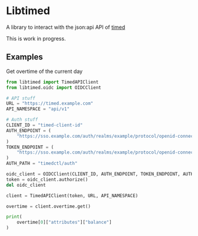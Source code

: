 Libtimed
=


A library to interact with the json:api API of [timed](https://github.com/adfinis/timed-backend)

This is work in progress.

## Examples
Get overtime of the current day
```python
from libtimed import TimedAPIClient
from libtimed.oidc import OIDCClient

# API stuff
URL = "https://timed.example.com"
API_NAMESPACE = "api/v1"

# Auth stuff
CLIENT_ID = "timed-client-id"
AUTH_ENDPOINT = (
    "https://sso.example.com/auth/realms/example/protocol/openid-connect/auth"
)
TOKEN_ENDPOINT = (
    "https://sso.example.com/auth/realms/example/protocol/openid-connect/token"
)
AUTH_PATH = "timedctl/auth"

oidc_client = OIDCClient(CLIENT_ID, AUTH_ENDPOINT, TOKEN_ENDPOINT, AUTH_PATH)
token = oidc_client.authorize()
del oidc_client

client = TimedAPIClient(token, URL, API_NAMESPACE)

overtime = client.overtime.get()

print(
    overtime[0]["attributes"]["balance"]
)
```